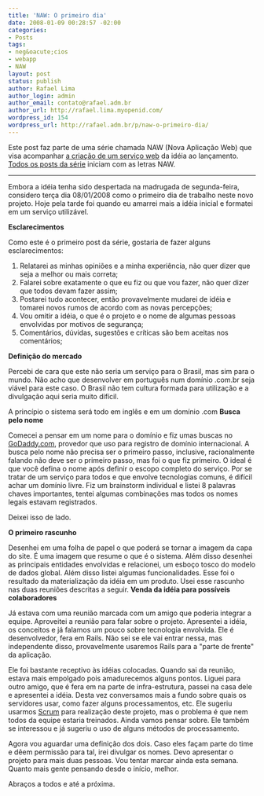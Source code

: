 ```yaml
---
title: 'NAW: O primeiro dia'
date: 2008-01-09 00:28:57 -02:00
categories:
- Posts
tags:
- neg&oacute;cios
- webapp
- NAW
layout: post
status: publish
author: Rafael Lima
author_login: admin
author_email: contato@rafael.adm.br
author_url: http://rafael.lima.myopenid.com/
wordpress_id: 154
wordpress_url: http://rafael.adm.br/p/naw-o-primeiro-dia/
---
```


Este post faz parte de uma s&eacute;rie chamada NAW (Nova Aplica&ccedil;&atilde;o Web) que visa acompanhar <a href="http://rafael.adm.br/p/que-tal-acompanhar-o-nascimento-de-um-servico-web/">a cria&ccedil;&atilde;o de um servi&ccedil;o web</a> da id&eacute;ia ao lan&ccedil;amento. <a href="http://rafael.adm.br/tag/naw">Todos os posts da s&eacute;rie</a> iniciam com as letras NAW.
<hr />Embora a id&eacute;ia tenha sido despertada na madrugada de segunda-feira, considero ter&ccedil;a dia 08/01/2008 como o primeiro dia de trabalho neste novo projeto. Hoje pela tarde foi quando eu amarrei mais a id&eacute;ia inicial e formatei em um servi&ccedil;o utiliz&aacute;vel.

<strong>Esclarecimentos</strong>

Como este &eacute; o primeiro post da s&eacute;rie, gostaria de fazer alguns esclarecimentos:
<ol>
	<li>Relatarei as minhas opini&otilde;es e a minha experi&ecirc;ncia, n&atilde;o quer dizer que seja a melhor ou mais correta;</li>
	<li>Falarei sobre exatamente o que eu fiz ou que vou fazer, n&atilde;o quer dizer que todos devam fazer assim;</li>
	<li>Postarei tudo acontecer, ent&atilde;o provavelmente mudarei de id&eacute;ia e tomarei novos rumos de acordo com as novas percep&ccedil;&otilde;es;</li>
	<li>Vou omitir a id&eacute;ia, o que &eacute; o projeto e o nome de algumas pessoas envolvidas por motivos de seguran&ccedil;a;</li>
	<li>Coment&aacute;rios, d&uacute;vidas, sugest&otilde;es e cr&iacute;ticas s&atilde;o bem aceitas nos coment&aacute;rios;</li>
</ol>
<strong>Defini&ccedil;&atilde;o do mercado</strong>

Percebi de cara que este n&atilde;o seria um servi&ccedil;o para o Brasil, mas sim para o mundo. N&atilde;o acho que desenvolver em portugu&ecirc;s num dom&iacute;nio .com.br seja vi&aacute;vel para este caso. O Brasil n&atilde;o tem cultura formada para utiliza&ccedil;&atilde;o e a divulga&ccedil;&atilde;o aqui seria muito dif&iacute;cil.

A princ&iacute;pio o sistema ser&aacute; todo em ingl&ecirc;s e em um dom&iacute;nio .com
<strong>Busca pelo nome</strong>

Comecei a pensar em um nome para o dom&iacute;nio e fiz umas buscas no <a href="http://GoDaddy.com">GoDaddy.com</a>, provedor que uso para registro de dom&iacute;nio internacional. A busca pelo nome n&atilde;o precisa ser o primeiro passo, inclusive, racionalmente falando n&atilde;o deve ser o primeiro passo, mas foi o que fiz primeiro. O ideal &eacute; que voc&ecirc; defina o nome ap&oacute;s definir o escopo completo do servi&ccedil;o.
Por se tratar de um servi&ccedil;o para todos e que envolve tecnologias comuns, &eacute; dif&iacute;cil achar um dom&iacute;nio livre. Fiz um brainstorm individual e listei 8 palavras chaves importantes, tentei algumas combina&ccedil;&otilde;es mas todos os nomes legais estavam registrados.

Deixei isso de lado.

<strong>O primeiro rascunho</strong>

Desenhei em uma folha de papel o que poder&aacute; se tornar a imagem da capa do site. &Eacute; uma imagem que resume o que &eacute; o sistema. Al&eacute;m disso desenhei as principais entidades envolvidas e relacionei, um esbo&ccedil;o tosco do modelo de dados global. Al&eacute;m disso listei algumas funcionalidades. Esse foi o resultado da materializa&ccedil;&atilde;o da id&eacute;ia em um produto. Usei esse rascunho nas duas reuni&otilde;es descritas a seguir.
<strong>Venda da id&eacute;ia para poss&iacute;veis colaboradores</strong>

J&aacute; estava com uma reuni&atilde;o marcada com um amigo que poderia integrar a equipe. Aproveitei a reuni&atilde;o para falar sobre o projeto. Apresentei a id&eacute;ia, os conceitos e j&aacute; falamos um pouco sobre tecnologia envolvida. Ele &eacute; desenvolvedor, fera em Rails. N&atilde;o sei se ele vai entrar nessa, mas independente disso, provavelmente usaremos Rails para a "parte de frente" da aplica&ccedil;&atilde;o.

Ele foi bastante receptivo &agrave;s id&eacute;ias colocadas. Quando sai da reuni&atilde;o, estava mais empolgado pois amadurecemos alguns pontos.
Liguei para outro amigo, que &eacute; fera em na parte de infra-estrutura, passei na casa dele e apresentei a id&eacute;ia. Desta vez conversamos mais a fundo sobre quais os servidores usar, como fazer alguns processamentos, etc. Ele sugeriu usarmos <a href="http://en.wikipedia.org/wiki/Scrum_(development)">Scrum</a> para realiza&ccedil;&atilde;o deste projeto, mas o problema &eacute; que nem todos da equipe estaria treinados. Ainda vamos pensar sobre. Ele tamb&eacute;m se interessou e j&aacute; sugeriu o uso de alguns m&eacute;todos de processamento.

Agora vou aguardar uma defini&ccedil;&atilde;o dos dois. Caso eles fa&ccedil;am parte do time e d&ecirc;em permiss&atilde;o para tal, irei divulgar os nomes. Devo apresentar o projeto para mais duas pessoas. Vou tentar marcar ainda esta semana. Quanto mais gente pensando desde o in&iacute;cio, melhor.

Abra&ccedil;os a todos e at&eacute; a pr&oacute;xima.
